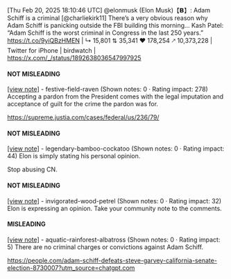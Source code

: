 [Thu Feb 20, 2025 18:10:46 UTC] @elonmusk (Elon Musk)【𝗕】: Adam Schiff is a criminal [@charliekirk11] There’s a very obvious reason why Adam Schiff is panicking outside the FBI building this morning… Kash Patel: “Adam Schiff is the worst criminal in Congress in the last 250 years.” https://t.co/9yiQBzHMEN | ↳ 15,801 ⇅ 35,341 ♥ 178,254 🡕 10,373,228 | Twitter for iPhone | birdwatch | https://x.com/_/status/1892638036547997925

#### NOT MISLEADING

[[view note]](https://x.com/i/birdwatch/n/1892674428732944888) - festive-field-raven (Shown notes: 0 · Rating impact: 278)
Accepting a pardon from the President comes with the legal imputation and acceptance of guilt for the crime the pardon was for.

https://supreme.justia.com/cases/federal/us/236/79/

#### NOT MISLEADING

[[view note]](https://x.com/i/birdwatch/n/1892670147371864166) - legendary-bamboo-cockatoo (Shown notes: 0 · Rating impact: 44)
Elon is simply stating his personal opinion. 

Stop abusing CN. 

#### NOT MISLEADING

[[view note]](https://x.com/i/birdwatch/n/1892647833888583722) - invigorated-wood-petrel (Shown notes: 0 · Rating impact: 32)
Elon is expressing an opinion. Take your community note to the comments. 

#### MISLEADING

[[view note]](https://x.com/i/birdwatch/n/1892641569620296056) - aquatic-rainforest-albatross (Shown notes: 0 · Rating impact: 5)
There are no criminal charges or convictions against Adam Schiff.

https://people.com/adam-schiff-defeats-steve-garvey-california-senate-election-8730007?utm_source=chatgpt.com
